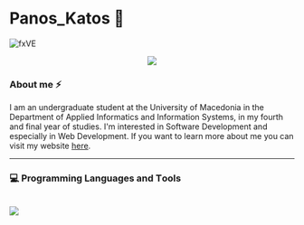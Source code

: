 # Panos_Katos :wave:


<p width="300px" height="300px" align="center">
  
  ![fxVE](https://github.com/Panos-Stergioulas-Mpolis/Panos-Stergioulas-Mpolis/assets/120753668/90ffed41-63f6-4604-af2a-f75657a499b4)
  
</p>
<p align="center">
  <a href="https://www.linkedin.com/in/panagiotis-stergioulas-bolis-40a834223/">
    <img src="https://img.shields.io/badge/LinkedIn-0077B5?style=for-the-badge&logo=linkedin&logoColor=white"/>
  </a>
</p>

### About me ⚡

I am an undergraduate student at the University of Macedonia in the Department of Applied Informatics and Information Systems, in my fourth and final year of studies. I'm interested in Software Development and especially in Web Development. If you want to learn more about me you can visit my website <a href="https://panagiotis-stergioulas-bolis.netlify.app/" targe="_blank">here</a>.

<hr/>

### :computer: Programming Languages and Τools
<br/>

  <a href="https://skillicons.dev">
    <img src="https://skillicons.dev/icons?i=html,css,js,react,tailwind,java,python,c,androidstudio" />
  </a>
  

<!--


